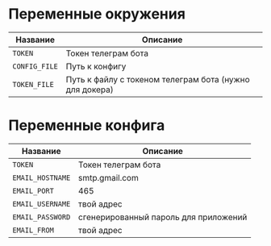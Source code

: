 # Переменные окружения
| Название       | Описание                                                |
|----------------|---------------------------------------------------------|
| `TOKEN`        | Токен телеграм бота                                     |
| `CONFIG_FILE`  | Путь к конфигу                                          |
| `TOKEN_FILE`   | Путь к файлу с токеном телеграм бота (нужно для докера) |

# Переменные конфига
| Название         | Описание                              |
|------------------|---------------------------------------|
| `TOKEN`          | Токен телеграм бота                   |
| `EMAIL_HOSTNAME` | smtp.gmail.com                        |
| `EMAIL_PORT`     | 465                                   |
| `EMAIL_USERNAME` | твой адрес                            |
| `EMAIL_PASSWORD` | сгенерированный пароль для приложений |
| `EMAIL_FROM`     | твой адрес                            |